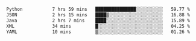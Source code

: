 <!--START_SECTION:waka-->

```txt
Python           7 hrs 59 mins   ███████████████░░░░░░░░░░   59.77 %
JSON             2 hrs 15 mins   ████▒░░░░░░░░░░░░░░░░░░░░   16.88 %
Java             2 hrs 7 mins    ████░░░░░░░░░░░░░░░░░░░░░   15.89 %
XML              34 mins         █░░░░░░░░░░░░░░░░░░░░░░░░   04.25 %
YAML             10 mins         ▒░░░░░░░░░░░░░░░░░░░░░░░░   01.26 %
```

<!--END_SECTION:waka-->
